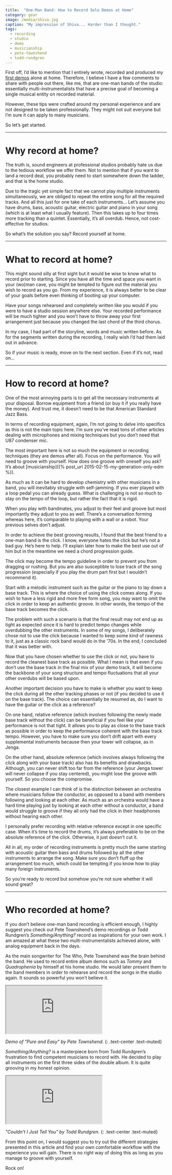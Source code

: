 ```yaml
---
title:  "One-Man Band: How to Record Solo Demos at Home"
category: gear
image: /media/shiva.jpg
caption: "My impression of Shiva... Harder than I thought."
tags:
  - recording
  - studio
  - demo
  - musicianship
  - pete-townshend
  - todd-rundgren
---
```


First off, I’d like to mention that I entirely wrote, recorded and produced my [first demos](/#music-section) alone at home. Therefore, I believe I have a few comments to share with people out there, like me, that are one-man bands of the studio: essentially multi-instrumentalists that have a precise goal of becoming a single musical entity on recorded material.

However, these tips were crafted around my personal experience and are not designed to be taken professionally. They might not suit everyone but I’m sure it can apply to many musicians.

So let’s get started.

 * * *

# __Why record at home?__

The truth is, sound engineers at professional studios probably hate us due to the tedious workflow we offer them. Not to mention that if you want to land a record deal, you probably need to start somewhere down the ladder, and that is the home studio.

Due to the tragic yet simple fact that we cannot play multiple instruments simultaneously, we are obliged to repeat the entire song for all the required tracks. And all this just for one take of each instruments... Let’s assume you have drums, bass, acoustic guitar, electric guitar and piano in your song (which is at least what I usually feature). Then this takes up to four times more tracking than a quintet. Essentially, it’s all overdub. Hence, not cost-effective for studios.

So what’s the solution you say? Record yourself at home.

 * * *

# __What to record at home?__

This might sound silly at first sight but it would be wise to know what to record prior to starting. Since you have all the time and space you want in your (wo)man cave, you might be tempted to figure out the material you wish to record as you go. From my experience, it is always better to be clear of your goals before even thinking of booting up your computer.

Have your songs rehearsed and completely written like you would if you were to have a studio session anywhere else. Your recorded performance will be much tighter and you won’t have to throw away your first arrangement just because you changed the last chord of the third chorus.

In my case, I had part of the storyline, words and music written before. As for the segments written during the recording, I really wish I’d had them laid out in advance.

So if your music is ready, move on to the next section. Even if it’s not, read on...

 * * *

# __How to record at home?__

One of the most annoying parts is to get all the necessary instruments at your disposal. Borrow equipment from a friend (or buy it if you really have the money). And trust me, it doesn’t need to be that American Standard Jazz Bass.

In terms of recording equipment, again, I’m not going to delve into specifics as this is not the main topic here. I’m sure you’ve read tons of other articles dealing with microphones and mixing techniques but you don’t need that U87 condenser mic.

The most important here is not so much the equipment or recording techniques (they are demos after all). Focus on the performance. You will need to groove with yourself. How does one groove with oneself you ask? It’s about [musicianship]({% post_url 2015-02-15-my-generation-only-edm %}).

As much as it can be hard to develop chemistry with other musicians in a band, you will inevitably struggle with self-jamming. If you ever played with a loop pedal you can already guess. What is challenging is not so much to stay on the tempo of the loop, but rather the fact that it is rigid.

When you play with bandmates, you adjust to their feel and groove but most importantly they adjust to you as well. There’s a conversation forming whereas here, it’s comparable to playing with a wall or a robot. Your previous selves don’t adjust.

In order to achieve the best grooving results, I found that the best friend to a one-man band is the click. I know, everyone hates the click but he’s not a bad guy. He’s here to help. I’ll explain later how to make the best use out of him but in the meantime we need a chord progression guide.

The click may become the tempo guideline in order to prevent you from dragging or rushing. But you are also susceptible to lose track of the song progression (especially if you play the drum part first but I wouldn’t recommend it).

Start with a melodic instrument such as the guitar or the piano to lay down a base track. This is where the choice of using the click comes along. If you wish to have a less rigid and more free form song, you may want to omit the click in order to keep an authentic groove. In other words, the tempo of the base track becomes the click.

The problem with such a scenario is that the final result may not end up as tight as expected since it is hard to predict tempo changes while overdubbing the other instruments. In some of my songs, I deliberately chose not to use the click because I wanted to keep some kind of rawness to it, just as a classic rock band would do in the '70s. In the end, I concluded that it was better with.

Now that you have chosen whether to use the click or not, you have to record the cleanest base track as possible. What I mean is that even if you don’t use the base track in the final mix of your demo track, it will become the backbone of your song structure and tempo fluctuations that all your other overdubs will be based upon.

Another important decision you have to make is whether you want to keep the click during all the other tracking phases or not (if you decided to use it on the base track). The choice can essentially be resumed as, do I want to have the guitar or the click as a reference?

On one hand, relative reference (which involves following the newly made base track without the click) can be beneficial if you feel like your performance is not that tight. It allows you to play as close to the base track as possible in order to keep the performance coherent with the base track tempo. However, you have to make sure you don’t drift apart with every supplemental instruments because then your tower will collapse, as in Jenga.

On the other hand, absolute reference (which involves always following the click along with your base track) also has its benefits and drawbacks. Although, you can never shift too far from the reference (your Jenga tower will never collapse if you stay centered), you might lose the groove with yourself. So you choose the compromise.

The closest example I can think of is the distinction between an orchestra where musicians follow the conductor, as opposed to a band with members following and looking at each other. As much as an orchestra would have a hard time playing just by looking at each other without a conductor, a band would struggle to groove if they all only had the click in their headphones without hearing each other.

I personally prefer recording with relative reference except in one specific case. When it’s time to record the drums, it’s always preferable to be on the absolute reference of the click. Otherwise, it just doesn’t cut it.

All in all, my order of recording instruments is pretty much the same starting with acoustic guitar then bass and drums followed by all the other instruments to arrange the song. Make sure you don’t fluff up the arrangement too much, which could be tempting if you know how to play many foreign instruments.

So you’re ready to record but somehow you’re not sure whether it will sound great?

 * * *

# __Who recorded at home?__

If you don’t believe one-man band recording is efficient enough, I highly suggest you check out Pete Townshend’s demo recordings or Todd Rundgren’s _Something/Anything?_ record as inspirations for your own work. I am amazed at what these two multi-instrumentalists achieved alone, with analog equipment back in the days.

As the main songwriter for The Who, Pete Townshend was the brain behind the band. He used to record entire album demos such as _Tommy_ and _Quadrophenia_ by himself at his home studio. He would later present them to the band members in order to rehearse and record the songs in the studio again. It sounds so powerful you won’t believe it.

<div class="embed-responsive embed-responsive-16by9">
	<iframe class="embed-responsive-item" src="https://www.youtube.com/embed/mGuRvEqm78k"></iframe>
</div>

_Demo of "Pure and Easy" by Pete Townshend._
{: .text-center .text-muted}

_Something/Anything?_ is a masterpiece born from Todd Rundgren’s frustration to find competent musicians to record with. He decided to play all instruments on the first three sides of the double album. It is quite grooving in my honest opinion.

<div class="embed-responsive embed-responsive-16by9">
	<iframe class="embed-responsive-item" src="https://www.youtube.com/embed/wa_dn7xhzT8"></iframe>
</div>

_"Couldn't I Just Tell You" by Todd Rundgren._
{: .text-center .text-muted}

From this point on, I would suggest you to try out the different strategies presented in this article and find your own comfortable workflow with the experience you will gain. There is no right way of doing this as long as you manage to groove with yourself.

Rock on!
